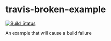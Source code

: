 # travis-broken-example
[![Build Status](https://travis-ci.org/buluma/travis-broken-example.svg?branch=master)](https://travis-ci.org/buluma/travis-broken-example.svg?branch=master)

An example that will cause a build failure
